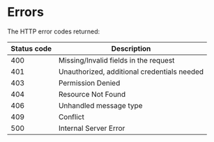 # Errors

The HTTP error codes returned:

| Status code | Description |
| ----------- | ----------- |
| 400 | Missing/Invalid fields in the request |
| 401 | Unauthorized, additional credentials needed |
| 403 | Permission Denied  |
| 404 | Resource Not Found |
| 406 | Unhandled message type |
| 409 | Conflict |
| 500 | Internal Server Error |